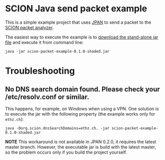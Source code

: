 # SCION Java send packet example

This is a simple example project that uses [JPAN](https://github.com/scionproto-contrib/jpan) to send a packet to the [SCION packet analyzer](https://echoscion.ddns.net/).

The easiest way to execute the example is to [download the stand-alone jar file](https://github.com/netsec-ethz/scion-java-packet-example/releases/download/v0.1.0/scion-packet-example-0.1.0-shaded.jar) and
execute it from command line:
```
java -jar scion-packet-example-0.1.0-shaded.jar
```

# Troubleshooting

## No DNS search domain found. Please check your /etc/resolv.conf or similar.
This happens, for example, on Windows when using a VPN. One solution is to execute the jar with the following property (the example works only for `ethz.ch`):

```
java -Dorg.scion.dnsSearchDomains=ethz.ch. -jar scion-packet-example-0.1.0-shaded.jar
```

**NOTE** This workaround is not available in JPAN 0.2.0, it requires the latest master branch.
However, the executable jar is build with the latest master, so the problem occurs
only if you build the project yourself.